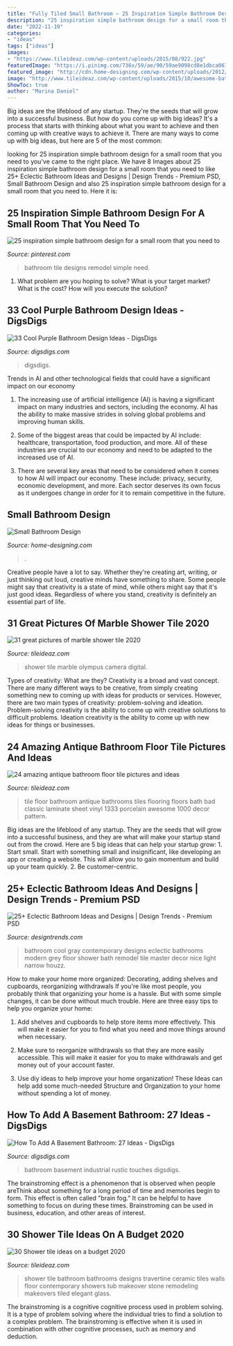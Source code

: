```yaml
---
title: "Fully Tiled Small Bathroom ~ 25 Inspiration Simple Bathroom Design For A Small Room That You Need To"
description: "25 inspiration simple bathroom design for a small room that you need to"
date: "2022-11-19"
categories:
- "ideas"
tags: ["ideas"]
images:
- "https://www.tileideaz.com/wp-content/uploads/2015/08/922.jpg"
featuredImage: "https://i.pinimg.com/736x/59/ae/90/59ae9098cd8e1dbca067f31e4bee45b8.jpg"
featured_image: "http://cdn.home-designing.com/wp-content/uploads/2012/08/Black-white-brown-bathroom.jpeg"
image: "http://www.tileideaz.com/wp-content/uploads/2015/10/awesome-bathroom-tile-floor-4-bathroom-floor-tile-1000-x-1333.jpg"
ShowToc: true
author: "Marina Daniel"
---
```



Big ideas are the lifeblood of any startup. They're the seeds that will grow into a successful business. But how do you come up with big ideas? It's a process that starts with thinking about what you want to achieve and then coming up with creative ways to achieve it. There are many ways to come up with big ideas, but here are 5 of the most common: 

	

		
looking for 25 inspiration simple bathroom design for a small room that you need to you've came to the right place. We have 8 Images about 25 inspiration simple bathroom design for a small room that you need to like 25+ Eclectic Bathroom Ideas and Designs | Design Trends - Premium PSD, Small Bathroom Design and also 25 inspiration simple bathroom design for a small room that you need to. Here it is:
		
    
## 25 Inspiration Simple Bathroom Design For A Small Room That You Need To

<img loading=lazy src="https://i.pinimg.com/736x/59/ae/90/59ae9098cd8e1dbca067f31e4bee45b8.jpg" onerror="this.onerror=null;this.src='https://tse1.mm.bing.net/th?id=OIP.wRPvKA0HHW8Cw1idlLeAXgHaLG&amp;pid=15.1';" alt="25 inspiration simple bathroom design for a small room that you need to">

_Source: pinterest.com_

>bathroom tile designs remodel simple need. 

	

1. What problem are you hoping to solve? What is your target market? What is the cost? How will you execute the solution?

    
## 33 Cool Purple Bathroom Design Ideas - DigsDigs

<img loading=lazy src="https://www.digsdigs.com/photos/purple-bathroom-design-ideas-16.jpg" onerror="this.onerror=null;this.src='https://tse4.mm.bing.net/th?id=OIP.7Bj8p2jWkWQBeReI2UdUcAHaLI&amp;pid=15.1';" alt="33 Cool Purple Bathroom Design Ideas - DigsDigs">

_Source: digsdigs.com_

>digsdigs. 

	

Trends in AI and other technological fields that could have a significant impact on our economy
1. The increasing use of artificial intelligence (AI) is having a significant impact on many industries and sectors, including the economy. AI has the ability to make massive strides in solving global problems and improving human skills.
2. Some of the biggest areas that could be impacted by AI include: healthcare, transportation, food production, and more. All of these industries are crucial to our economy and need to be adapted to the increased use of AI.

3. There are several key areas that need to be considered when it comes to how AI will impact our economy. These include: privacy, security, economic development, and more. Each sector deserves its own focus as it undergoes change in order for it to remain competitive in the future.


    
## Small Bathroom Design

<img loading=lazy src="http://cdn.home-designing.com/wp-content/uploads/2012/08/Black-white-brown-bathroom.jpeg" onerror="this.onerror=null;this.src='https://tse4.mm.bing.net/th?id=OIP.5m827zxS2TZmPXmnonUJSAHaJ3&amp;pid=15.1';" alt="Small Bathroom Design">

_Source: home-designing.com_

>. 

	

Creative people have a lot to say. Whether they're creating art, writing, or just thinking out loud, creative minds have something to share. Some people might say that creativity is a state of mind, while others might say that it's just good ideas. Regardless of where you stand, creativity is definitely an essential part of life.

    
## 31 Great Pictures Of Marble Shower Tile 2020

<img loading=lazy src="https://www.tileideaz.com/wp-content/uploads/2015/08/922.jpg" onerror="this.onerror=null;this.src='https://tse2.mm.bing.net/th?id=OIP.keyEmv93m0yQjWxvq2dX5AHaMW&amp;pid=15.1';" alt="31 great pictures of marble shower tile 2020">

_Source: tileideaz.com_

>shower tile marble olympus camera digital. 

	

Types of creativity: What are they?
Creativity is a broad and vast concept. There are many different ways to be creative, from simply creating something new to coming up with ideas for products or services. However, there are two main types of creativity: problem-solving and ideation. Problem-solving creativity is the ability to come up with creative solutions to difficult problems. Ideation creativity is the ability to come up with new ideas for things or businesses.

    
## 24 Amazing Antique Bathroom Floor Tile Pictures And Ideas

<img loading=lazy src="http://www.tileideaz.com/wp-content/uploads/2015/10/awesome-bathroom-tile-floor-4-bathroom-floor-tile-1000-x-1333.jpg" onerror="this.onerror=null;this.src='https://tse2.mm.bing.net/th?id=OIP.oVBkxCUfmOwK7n3V1V5j7gHaJ3&amp;pid=15.1';" alt="24 amazing antique bathroom floor tile pictures and ideas">

_Source: tileideaz.com_

>tile floor bathroom antique bathrooms tiles flooring floors bath bad classic laminate sheet vinyl 1333 porcelain awesome 1000 decor pattern. 

	

Big ideas are the lifeblood of any startup. They are the seeds that will grow into a successful business, and they are what will make your startup stand out from the crowd. Here are 5 big ideas that can help your startup grow: 1. Start small. Start with something small and insignificant, like developing an app or creating a website. This will allow you to gain momentum and build up your team quickly. 2. Be customer-centric.

    
## 25+ Eclectic Bathroom Ideas And Designs | Design Trends - Premium PSD

<img loading=lazy src="https://images.designtrends.com/wp-content/uploads/2016/03/09065113/Cool-Gray-Contemporary-Electric-Bathroom.jpg" onerror="this.onerror=null;this.src='https://tse3.mm.bing.net/th?id=OIP.mOgEsWdko-HO0M_1KqYy1gHaKj&amp;pid=15.1';" alt="25+ Eclectic Bathroom Ideas and Designs | Design Trends - Premium PSD">

_Source: designtrends.com_

>bathroom cool gray contemporary designs eclectic bathrooms modern grey floor shower bath remodel tile master decor nice light narrow houzz. 

	

How to make your home more organized: Decorating, adding shelves and cupboards, reorganizing withdrawals
If you're like most people, you probably think that organizing your home is a hassle. But with some simple changes, it can be done without much trouble. Here are three easy tips to help you organize your home: 
1) Add shelves and cupboards to help store items more effectively. This will make it easier for you to find what you need and move things around when necessary.

2) Make sure to reorganize withdrawals so that they are more easily accessible. This will make it easier for you to make withdrawals and get money out of your account faster.

3) Use diy ideas to help improve your home organization! These Ideas can help add some much-needed Structure and Organization to your home without spending a lot of money.

    
## How To Add A Basement Bathroom: 27 Ideas - DigsDigs

<img loading=lazy src="http://www.digsdigs.com/photos/rustic-and-industrial-basement-bathroom.jpg" onerror="this.onerror=null;this.src='https://tse1.mm.bing.net/th?id=OIP.xzTwCNqZep1y2HOaLZ1-kAHaJ4&amp;pid=15.1';" alt="How To Add A Basement Bathroom: 27 Ideas - DigsDigs">

_Source: digsdigs.com_

>bathroom basement industrial rustic touches digsdigs. 

	

The brainstroming effect is a phenomenon that is observed when people areThink about something for a long period of time and memories begin to form. This effect is often called "brain fog." It can be helpful to have something to focus on during these times. Brainstroming can be used in business, education, and other areas of interest.

    
## 30 Shower Tile Ideas On A Budget 2020

<img loading=lazy src="https://www.tileideaz.com/wp-content/uploads/2015/12/bathroom-makeovers-for-elegant-bathroom-ideas-bathroom-makeover-challangetransitioning-my-clients-existing.jpg" onerror="this.onerror=null;this.src='https://tse4.mm.bing.net/th?id=OIP.7DH_omKaiVy6WL8fCuttcQHaLE&amp;pid=15.1';" alt="30 Shower tile ideas on a budget 2020">

_Source: tileideaz.com_

>shower tile bathroom bathrooms designs travertine ceramic tiles walls floor contemporary showers tub makeover stone remodeling makeovers tiled elegant glass. 

	

The brainstroming is a cognitive cognitive process used in problem solving. It is a type of problem solving where the individual tries to find a solution to a complex problem. The brainstroming is effective when it is used in combination with other cognitive processes, such as memory and deduction.


